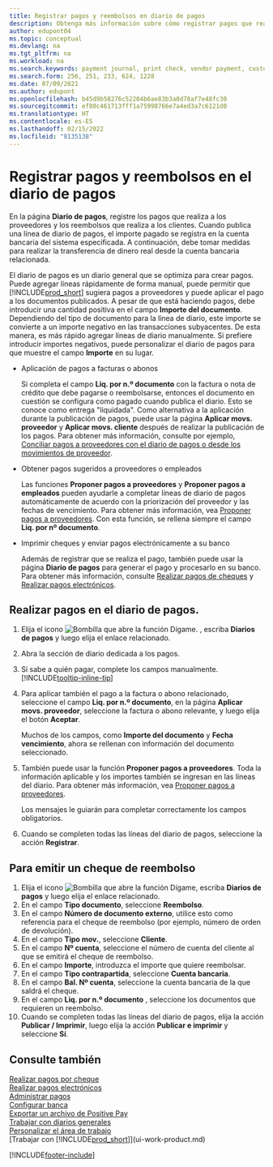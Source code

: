 ```yaml
---
title: Registrar pagos y reembolsos en diario de pagos
description: Obtenga más información sobre cómo registrar pagos que realiza a los proveedores y reembolsos que realiza a los clientes en la página Diario de pagos.
author: edupont04
ms.topic: conceptual
ms.devlang: na
ms.tgt_pltfrm: na
ms.workload: na
ms.search.keywords: payment journal, print check, vendor payment, customer refund, refund check, creditor, debt, balance due, AP
ms.search.form: 256, 251, 233, 624, 1228
ms.date: 07/09/2021
ms.author: edupont
ms.openlocfilehash: b45d9b58276c52204b6ae83b3a0d78af7e48fc30
ms.sourcegitcommit: ef80c461713fff1a75998766e7a4ed3a7c6121d0
ms.translationtype: HT
ms.contentlocale: es-ES
ms.lasthandoff: 02/15/2022
ms.locfileid: "8135138"
---
```

# <a name="record-payments-and-refunds-in-the-payment-journal"></a>Registrar pagos y reembolsos en el diario de pagos

En la página **Diario de pagos**, registre los pagos que realiza a los proveedores y los reembolsos que realiza a los clientes. Cuando publica una línea de diario de pagos, el importe pagado se registra en la cuenta bancaria del sistema especificada. A continuación, debe tomar medidas para realizar la transferencia de dinero real desde la cuenta bancaria relacionada.  

El diario de pagos es un diario general que se optimiza para crear pagos. Puede agregar líneas rápidamente de forma manual, puede permitir que [!INCLUDE[prod_short](includes/prod_short.md)] sugiera pagos a proveedores y puede aplicar el pago a los documentos publicados. A pesar de que está haciendo pagos, debe introducir una cantidad positiva en el campo **Importe del documento**. Dependiendo del tipo de documento para la línea de diario, este importe se convierte a un importe negativo en las transacciones subyacentes. De esta manera, es más rápido agregar líneas de diario manualmente. Si prefiere introducir importes negativos, puede personalizar el diario de pagos para que muestre el campo **Importe** en su lugar.  

- Aplicación de pagos a facturas o abonos

    Si completa el campo **Liq. por n.º documento** con la factura o nota de crédito que debe pagarse o reembolsarse, entonces el documento en cuestión se configura como pagado cuando publica el diario. Esto se conoce como entrega "liquidada". Como alternativa a la aplicación durante la publicación de pagos, puede usar la página **Aplicar movs. proveedor** y **Aplicar movs. cliente** después de realizar la publicación de los pagos. Para obtener más información, consulte por ejemplo, [Conciliar pagos a proveedores con el diario de pagos o desde los movimientos de proveedor](payables-how-apply-purchase-transactions-manually.md).  

- Obtener pagos sugeridos a proveedores o empleados

    Las funciones **Proponer pagos a proveedores** y **Proponer pagos a empleados** pueden ayudarle a completar líneas de diario de pagos automáticamente de acuerdo con la priorización del proveedor y las fechas de vencimiento. Para obtener más información, vea [Proponer pagos a proveedores](payables-how-suggest-vendor-payments.md). Con esta función, se rellena siempre el campo **Liq. por nº documento**.  

- Imprimir cheques y enviar pagos electrónicamente a su banco

    Además de registrar que se realiza el pago, también puede usar la página **Diario de pagos** para generar el pago y procesarlo en su banco. Para obtener más información, consulte [Realizar pagos de cheques](payables-how-work-checks.md) y [Realizar pagos electrónicos](finance-make-payments-with-bank-data-conversion-service-or-sepa-credit-transfer.md#exporting-payments-to-a-bank-file).  

## <a name="to-make-payments-in-the-payment-journal"></a>Realizar pagos en el diario de pagos.

1. Elija el icono ![Bombilla que abre la función Dígame.](media/ui-search/search_small.png "Dígame qué desea hacer") , escriba **Diarios de pagos** y luego elija el enlace relacionado.
2. Abra la sección de diario dedicada a los pagos.
3. Si sabe a quién pagar, complete los campos manualmente. [!INCLUDE[tooltip-inline-tip](includes/tooltip-inline-tip_md.md)]
4. Para aplicar también el pago a la factura o abono relacionado, seleccione el campo **Liq. por n.º documento**, en la página **Aplicar movs. proveedor**, seleccione la factura o abono relevante, y luego elija el botón **Aceptar**.

    Muchos de los campos, como **Importe del documento** y **Fecha vencimiento**, ahora se rellenan con información del documento seleccionado.
5. También puede usar la función **Proponer pagos a proveedores**. Toda la información aplicable y los importes también se ingresan en las líneas del diario. Para obtener más información, vea [Proponer pagos a proveedores](payables-how-suggest-vendor-payments.md).

    Los mensajes le guiarán para completar correctamente los campos obligatorios.
6. Cuando se completen todas las líneas del diario de pagos, seleccione la acción **Registrar**.


## <a name="to-issue-a-refund-check"></a>Para emitir un cheque de reembolso

1. Elija el icono ![Bombilla que abre la función Dígame](media/ui-search/search_small.png "Dígame qué desea hacer"), escriba **Diarios de pagos** y luego elija el enlace relacionado.
2. En el campo **Tipo documento**, seleccione **Reembolso**.  
3. En el campo **Número de documento externo**, utilice esto como referencia para el cheque de reembolso (por ejemplo, número de orden de devolución).  
4. En el campo **Tipo mov.**, seleccione **Cliente**.  
5. En el campo **Nº cuenta**, seleccione el número de cuenta del cliente al que se emitirá el cheque de reembolso.  
6. En el campo **Importe**, introduzca el importe que quiere reembolsar.  
7. En el campo **Tipo contrapartida**, seleccione **Cuenta bancaria**.  
8. En el campo **Bal. Nº cuenta**, seleccione la cuenta bancaria de la que saldrá el cheque.  
9. En el campo **Liq. por n.º documento** , seleccione los documentos que requieren un reembolso.  
10. Cuando se completen todas las líneas del diario de pagos, elija la acción **Publicar / Imprimir**, luego elija la acción **Publicar e imprimir** y seleccione **Sí**.  
  

## <a name="see-also"></a>Consulte también
[Realizar pagos por cheque](payables-how-work-checks.md)  
[Realizar pagos electrónicos](finance-make-payments-with-bank-data-conversion-service-or-sepa-credit-transfer.md#exporting-payments-to-a-bank-file)  
[Administrar pagos](payables-manage-payables.md)  
[Configurar banca](bank-setup-banking.md)  
[Exportar un archivo de Positive Pay](finance-how-positive-pay.md)  
[Trabajar con diarios generales](ui-work-general-journals.md)  
[Personalizar el área de trabajo](ui-personalization-user.md)  
[Trabajar con [!INCLUDE[prod_short](includes/prod_short.md)]](ui-work-product.md)  


[!INCLUDE[footer-include](includes/footer-banner.md)]
